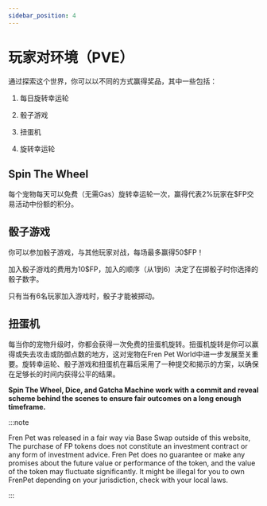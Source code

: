 ```yaml
---
sidebar_position: 4
---
```

# 玩家对环境（PVE）

通过探索这个世界，你可以以不同的方式赢得奖品，其中一些包括：


1. 每日旋转幸运轮 

1. 骰子游戏

1. 扭蛋机 

1. 旋转幸运轮 
    

## Spin The Wheel

每个宠物每天可以免费（无需Gas）旋转幸运轮一次，赢得代表2%玩家在$FP交易活动中份额的积分。


## 骰子游戏

你可以参加骰子游戏，与其他玩家对战，每场最多赢得50$FP！

加入骰子游戏的费用为10$FP，加入的顺序（从1到6）决定了在掷骰子时你选择的骰子数字。

只有当有6名玩家加入游戏时，骰子才能被掷动。


## 扭蛋机


每当你的宠物升级时，你都会获得一次免费的扭蛋机旋转。扭蛋机旋转是你可以赢得或失去攻击或防御点数的地方，这对宠物在Fren Pet World中进一步发展至关重要。旋转幸运轮、骰子游戏和扭蛋机在幕后采用了一种提交和揭示的方案，以确保在足够长的时间内获得公平的结果。



**Spin The Wheel, Dice, and Gatcha Machine work with a commit and reveal scheme behind the scenes to ensure fair outcomes on a long enough timeframe.**

:::note

Fren Pet was released in a fair way via Base Swap outside of this website, The purchase of FP tokens does not constitute an investment contract or any form of investment advice. Fren Pet does no guarantee or make any promises about the future value or performance of the token, and the value of the token may fluctuate significantly. It might be illegal for you to own FrenPet depending on your jurisdiction, check with your local laws.

:::

